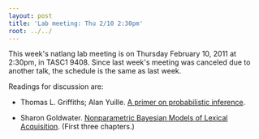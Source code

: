```yaml
---
layout: post
title: 'Lab meeting: Thu 2/10 2:30pm'
root: ../../
---
```



This week's natlang lab meeting is on Thursday February 10, 2011 at 2:30pm, in TASC1 9408. Since last week's meeting was canceled due to another talk, the schedule is the same as last week.






Readings for discussion are:



        
* Thomas L. Griffiths; Alan Yuille. [A primer on probabilistic inference](http://cocosci.berkeley.edu/tom/papers/tutorial.pdf).

        
* Sharon Goldwater. [Nonparametric Bayesian Models of Lexical Acquisition](http://homepages.inf.ed.ac.uk/sgwater/papers/thesis_1spc.pdf). (First three chapters.)



